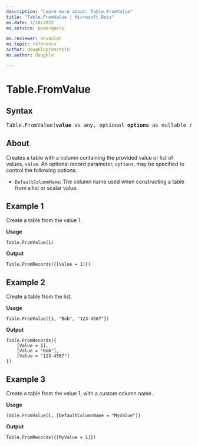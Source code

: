 ```yaml
---
description: "Learn more about: Table.FromValue"
title: "Table.FromValue | Microsoft Docs"
ms.date: 3/10/2022
ms.service: powerquery

ms.reviewer: ehvonleh
ms.topic: reference
author: dougklopfenstein
ms.author: dougklo

---
```

# Table.FromValue

## Syntax

<pre>
Table.FromValue(<b>value</b> as any, optional <b>options</b> as nullable record) as table  
</pre>
  
## About

Creates a table with a column containing the provided value or list of values, `value`. An optional record parameter, `options`, may be specified to control the following options:

* `DefaultColumnName`: The column name used when constructing a table from a list or scalar value.

## Example 1

Create a table from the value 1.

**Usage**

```powerquery-m
Table.FromValue(1)
```

**Output**

`Table.FromRecords({[Value = 1]})`

## Example 2

Create a table from the list.

**Usage**

```powerquery-m
Table.FromValue({1, "Bob", "123-4567"})
```

**Output**

```powerquery-m
Table.FromRecords({
    [Value = 1],
    [Value = "Bob"],
    [Value = "123-4567"]
})
```

## Example 3

Create a table from the value 1, with a custom column name.

**Usage**

```powerquery-m
Table.FromValue(1, [DefaultColumnName = "MyValue"])
```

**Output**

`Table.FromRecords({[MyValue = 1]})`
